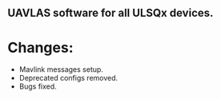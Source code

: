 ## UAVLAS software for all ULSQx devices.
# Changes:
* Mavlink messages setup.
* Deprecated configs removed.
* Bugs fixed.

